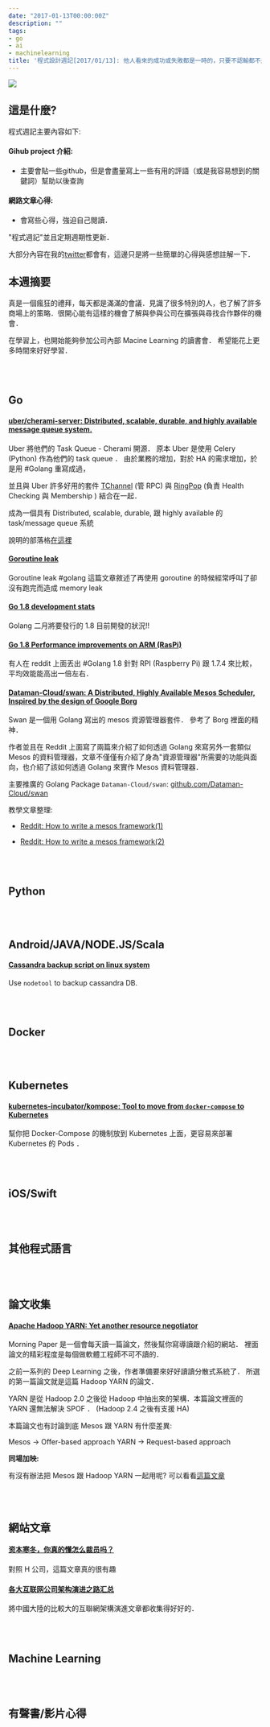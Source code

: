 ```yaml
---
date: "2017-01-13T00:00:00Z"
description: ""
tags:
- go
- ai
- machinelearning
title: '程式設計週記[2017/01/13]: 他人看來的成功或失敗都是一時的，只要不認輸都不是失敗'
---
```


![](http://www.nh.com.tw/servlet/ProductPhoto?stk_c=9789869362306)

這是什麼?
-----

程式週記主要內容如下:

#### Gihub project 介紹:
- 主要會貼一些github，但是會盡量寫上一些有用的評語（或是我容易想到的關鍵詞）幫助以後查詢

#### 網路文章心得:
- 會寫些心得，強迫自己閱讀．

"程式週記"並且定期週期性更新．

大部分內容在我的[twitter](https://twitter.com/Evan_Lin)都會有，這邊只是將一些簡單的心得與感想註解一下．

本週摘要
-----

真是一個瘋狂的禮拜，每天都是滿滿的會議．見識了很多特別的人，也了解了許多商場上的策略．很開心能有這樣的機會了解與參與公司在擴張與尋找合作夥伴的機會．

在學習上，也開始能夠參加公司內部 Macine Learning 的讀書會． 希望能花上更多時間來好好學習．

<br><br>

Go
-----

#### [uber/cherami-server: Distributed, scalable, durable, and highly available message queue system.](https://github.com/uber/cherami-server)

Uber 將他們的 Task Queue - Cherami 開源． 原本 Uber 是使用 Celery (Python) 作為他們的 task queue ． 由於業務的增加，對於 HA 的需求增加，於是用 #Golang 重寫成過，

並且與 Uber 許多好用的套件 [TChannel](http://buff.ly/2ia5CFb)  (管 RPC) 與 [RingPop](http://buff.ly/2i79MSL) (負責 Health Checking 與 Membership ) 結合在一起．

成為一個具有 Distributed, scalable, durable, 跟 highly available 的 task/message queue 系統

說明的部落格[在這裡](http://buff.ly/2iW6pLP)  


#### [Goroutine leak](https://medium.com/golangspec/goroutine-leak-400063aef468#.jwqyanprm)

Goroutine leak #golang 這篇文章敘述了再使用 goroutine 的時候經常呼叫了卻沒有跑完而造成 memory leak 


#### [Go 1.8 development stats](https://rakyll.org/go18cls/)

Golang 二月將要發行的 1.8 目前開發的狀況!!

#### [Go 1.8 Performance improvements on ARM (RasPi)](https://www.reddit.com/r/golang/comments/5o17c8/go_18_performance_improvements_on_arm_raspi/)

有人在 reddit 上面丟出 #Golang 1.8 針對 RPI (Raspberry Pi) 跟 1.7.4 來比較，平均效能能高出一倍左右． 

#### [Dataman-Cloud/swan: A Distributed, Highly Available Mesos Scheduler, Inspired by the design of Google Borg](https://github.com/Dataman-Cloud/swan)

Swan 是一個用 Golang 寫出的 mesos 資源管理器套件． 參考了 Borg 裡面的精神．

作者並且在 Reddit  上面寫了兩篇來介紹了如何透過 Golang 來寫另外一套類似 Mesos 的資料管理器，文章不僅僅有介紹了身為"資源管理器"所需要的功能與面向，也介紹了該如何透過 Golang 來實作 Mesos 資料管理器．

主要推廣的 Golang Package `Dataman-Cloud/swan`:
[github.com/Dataman-Cloud/swan](https://github.com/Dataman-Cloud/swan)

教學文章整理:

- [Reddit: How to write a mesos framework(1)](https://www.reddit.com/r/mesos/comments/5kdb52/how_to_write_a_mesos_framework_1/)

- [Reddit: How to write a mesos framework(2)](https://www.reddit.com/r/mesos/comments/5mcuo6/how_to_write_a_mesos_framework_2/)

<br><br>

Python
-----



<br><br>


Android/JAVA/NODE.JS/Scala
-----

#### [Cassandra backup script on linux system](http://sharadchhetri.com/2015/05/02/cassandra-backup-script-on-linux-system/)

Use `nodetool` to backup cassandra DB.


<br><br>


Docker
-----

<br><br>

Kubernetes
-----

#### [kubernetes-incubator/kompose: Tool to move from `docker-compose` to Kubernetes](https://github.com/kubernetes-incubator/kompose)

幫你把 Docker-Compose 的機制放到 Kubernetes 上面，更容易來部署 Kubernetes 的 Pods ．

<br><br>

iOS/Swift
-----


<br><br>

其他程式語言
-----


<br><br>


論文收集
-----

#### [Apache Hadoop YARN: Yet another resource negotiator](https://blog.acolyer.org/2017/01/09/apache-hadoop-yarn-yet-another-resource-negotiator/)

Morning Paper 是一個會每天讀一篇論文，然後幫你寫導讀跟介紹的網站． 裡面論文的精彩程度是每個做軟體工程師不可不讀的．

之前一系列的 Deep Learning 之後，作者準備要來好好讀讀分散式系統了． 所選的第一篇論文就是這篇 Hadoop YARN 的論文．

YARN 是從 Hadoop 2.0 之後從 Hadoop 中抽出來的架構．本篇論文裡面的 YARN 還無法解決 SPOF ．  (Hadoop 2.4 之後有支援 HA)

本篇論文也有討論到底 Mesos 跟 YARN 有什麼差異:

Mesos -> Offer-based approach
YARN  -> Request-based approach

**同場加映:**

有沒有辦法把 Mesos 跟 Hadoop YARN  一起用呢?  可以看看[這篇文章](http://www.gegugu.com/2016/01/04/6372.html)


<br><br>


網站文章
-----

#### [资本寒冬，你真的懂怎么裁员吗？](http://36kr.com/p/5061882.html)

對照 H 公司，這篇文章真的很有趣

#### [各大互联网公司架构演进之路汇总](http://www.hollischuang.com/archives/1036)

將中國大陸的比較大的互聯網架構演進文章都收集得好好的．

<br><br>


Machine Learning
-----




<br><br>

有聲書/影片心得
-----

<br><br>



<br><br>

